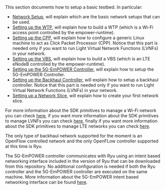 This section documents how to setup a basic testbed. In particular:
* [Network Setup](Network-setup), will explain which are the basic network setups that can be used.
* [Setting up the WTP](Setting-up-the-WTP), will explain how to build a WTP (which is a Wi-Fi access point controlled by the empower-runtime).
* [Setting up the CPP](Setting-up-the-CPP), will explain how to configure a generic Linux machine to act as Click Packet Processor (CPP). Notice that this part is needed only if you want to run Light Virtual Network Functions (LVNFs) in your network.
* [Setting up the VBS](Setting-up-the-VBS), will explain how to build a VBS (which is an LTE eNodeB controlled by the empower-runtime).
* [Setting up the 5G-EmPOWER Controller](Setting-up-the-EmPOWER-Runtime), will explain how to setup the 5G-EmPOWER Controller.
* [Setting up the Backhaul Controller](Setting-up-the-Backhaul-Controller), will explain how to setup a backhaul controller. Notice that this part is needed only if you want to run Light Virtual Network Functions (LVNFs) in your network.
* [Setting up a Network Slice](Setting-up-a-Network-Slice), will explain how to create your first network slice.

For more information about the SDK primitives to manage a Wi-Fi network you can check [here](Python-Wi-Fi-API-documentation), if you want more information about the SDK primitives to manage LVNFs you can check [here](Python-Click-API-documentation), finally if you want more information about the SDK primitives to manage LTE networks you can check [here](Python-LTE-API-documentation).

The only type of backhaul network supported for the moment is an OpenFlow controlled network and the only OpenFLow controller supported at this time is Ryu.

The 5G-EmPOWER controller communicates with Ryu using an intent based networking interface included in the version of Ryu that can be downloaded from this repository. No additional configuration is needed if both the Ryu controller and the 5G-EmPOWER controller are executed on the same machine. More information about the 5G-EmPOWER intent based networking interface can be found [here](EmPOWER-IBN).

